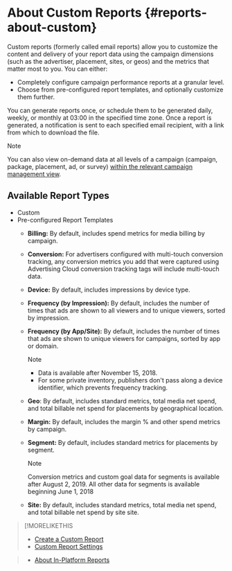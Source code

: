 # About Custom Reports {#reports-about-custom}

Custom reports (formerly called email reports) allow you to customize the content and delivery of your report data using the campaign dimensions (such as the advertiser, placement, sites, or geos) and the metrics that matter most to you. You can either:

* Completely configure campaign performance reports at a granular level.
* Choose from pre-configured report templates, and optionally customize them further.

You can generate reports once, or schedule them to be generated daily, weekly, or monthly at 03:00 in the specified time zone. Once a report is generated, a notification is sent to each specified email recipient, with a link from which to download the file.

>[!NOTE]
>
>You can also view on-demand data at all levels of a campaign (campaign, package, placement, ad, or survey) [within the relevant campaign management view](/help/dsp/campaign-management/reports/campaign-reports-about.md).

## Available Report Types

* Custom
* Pre-configured Report Templates
    * **Billing:** By default, includes spend metrics for media billing by campaign.

    * **Conversion:** For advertisers configured with multi-touch conversion tracking, any conversion metrics you add that were captured using Advertising Cloud conversion tracking tags will include multi-touch data.

    * **Device:** By default, includes impressions by device type.

    * **Frequency (by Impression):** By default, includes the number of times that ads are shown to all viewers and to unique viewers, sorted by impression.

    * **Frequency (by App/Site):** By default, includes the number of times that ads are shown to unique viewers for campaigns, sorted by app or domain.

       >[!NOTE]
       >
       >* Data is available after November 15, 2018.
       >* For some private inventory, publishers don't pass along a device identifier, which prevents frequency tracking.

    * **Geo**: By default, includes standard metrics, total media net spend, and total billable net spend for placements by geographical location.

    * **Margin:** By default, includes the margin % and other spend metrics by campaign.

    * **Segment:** By default, includes standard metrics for placements by segment.

       >[!NOTE]
       >
       >Conversion metrics and custom goal data for segments is available after August 2, 2019. All other data for segments is available beginning June 1, 2018
     
    * **Site:** By default, includes standard metrics, total media net spend, and total billable net spend by site site.

>[!MORELIKETHIS
>
>* [Create a Custom Report](/help/dsp/reports/report-create-custom.md)
>* [Custom Report Settings](/help/dsp/reports/report-settings-custom.md)
<!-- >* [Available Report Metrics](/help/dsp/reports/report-metrics.md) -->
>* [About In-Platform Reports](/help/dsp/campaign-management/reports/campaign-reports-about.md)
